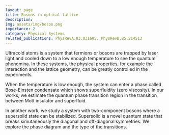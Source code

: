 ```yaml
---
layout: page
title: Bosons in optical lattice
description: 
img: assets/img/boson.png
importance: 2
category: Physical Systems
related_publications: PhysRevA.83.031605, PhysRevB.85.214513
---
```


Ultracold atoms is a system that fermions or bosons are trapped by laser light and cooled down to a low enough temperature to see the quantum phenomina.
In these systems, the physical properties, for example the interaction and the lattice geometry, can be greatly controlled in the experiments.

When the temperature is low enough, the system can enter a phase called Bose-Einsten condensate which shows superfluidity (zero viscosity).
In our works, we estimate the quantum phase transition region in the transition between Mott insulator and superfluid.

In another work, we study a system with two-component bosons where a supersolid state can be stabilized.
Supersolid is a novel quantum state that breaks simutaneously the diagonal and off-diagonal symmetries.
We explore the phase diagram and the type of the transitions.


